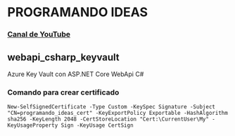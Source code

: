 # PROGRAMANDO IDEAS
### [Canal de YouTube](https://www.youtube.com/channel/UCr-7aJpOx7a78nHFz70Ri2Q)

## webapi_csharp_keyvault

Azure Key Vault con ASP.NET Core WebApi C#

### Comando para crear certificado

```
New-SelfSignedCertificate -Type Custom -KeySpec Signature -Subject "CN=programando_ideas_cert" -KeyExportPolicy Exportable -HashAlgorithm sha256 -KeyLength 2048 -CertStoreLocation "Cert:\CurrentUser\My" -KeyUsageProperty Sign -KeyUsage CertSign
```
